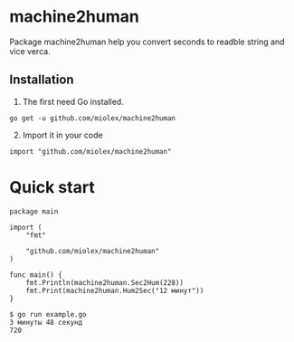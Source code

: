 # machine2human
Package machine2human help you convert seconds to readble string and vice verca.

## Installation
1. The first need Go installed.
```golang
go get -u github.com/miolex/machine2human
```
2. Import it in your code
```golang
import "github.com/miolex/machine2human"
```

# Quick start
```golang
package main

import (
	"fmt"

	"github.com/miolex/machine2human"
)

func main() {
	fmt.Println(machine2human.Sec2Hum(228))
	fmt.Print(machine2human.Hum2Sec("12 минут"))
}
```
```console
$ go run example.go
3 минуты 48 секунд
720
```